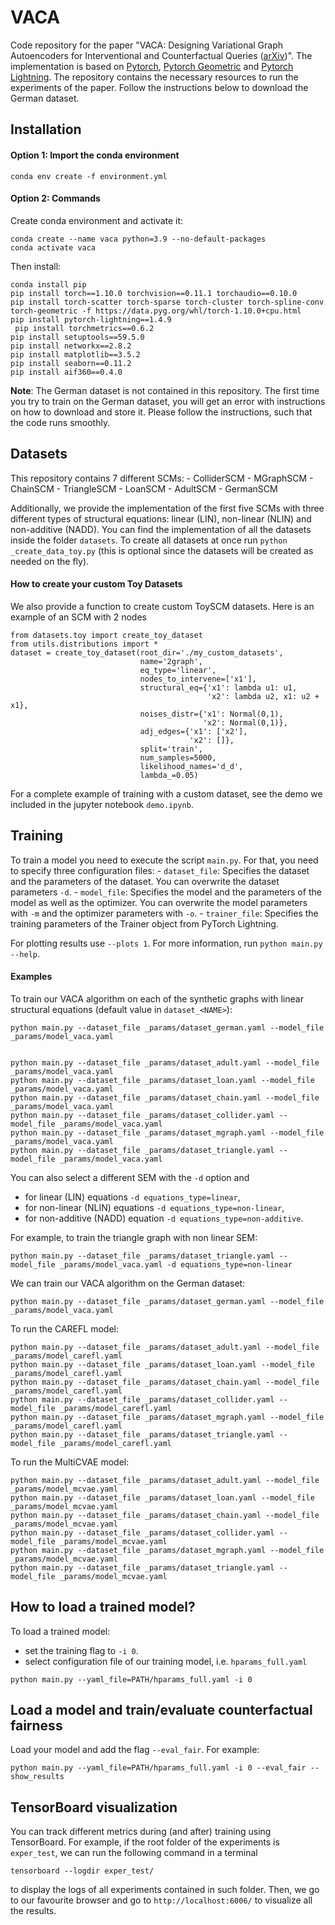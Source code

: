 
#  VACA

Code repository for the paper "VACA: Designing Variational Graph Autoencoders for Interventional and Counterfactual Queries ([arXiv](https://arxiv.org/abs/2110.14690))". 
The implementation is based on [Pytorch](https://pytorch.org/), 
 [Pytorch Geometric](https://pytorch-geometric.readthedocs.io/en/latest/) and 
 [Pytorch Lightning](https://www.pytorchlightning.ai/). The repository contains the necessary resources to run the 
experiments of the paper. Follow the instructions below to download the German dataset.

## Installation

#### Option 1: Import the conda environment
```
conda env create -f environment.yml
```
#### Option 2: Commands

Create conda environment and activate it:

```
conda create --name vaca python=3.9 --no-default-packages
conda activate vaca 
```
Then install:


```
conda install pip
pip install torch==1.10.0 torchvision==0.11.1 torchaudio==0.10.0
pip install torch-scatter torch-sparse torch-cluster torch-spline-conv torch-geometric -f https://data.pyg.org/whl/torch-1.10.0+cpu.html
pip install pytorch-lightning==1.4.9
 pip install torchmetrics==0.6.2
pip install setuptools==59.5.0
pip install networkx==2.8.2
pip install matplotlib==3.5.2
pip install seaborn==0.11.2
pip install aif360==0.4.0
```

**Note**: The German dataset is not contained in this repository. The first time you try to train on the German dataset, 
you will get an error with instructions on how to download and store it. Please follow the instructions, 
such that the code runs smoothly.

## Datasets
This repository contains 7 different SCMs:
    - ColliderSCM
    - MGraphSCM
    - ChainSCM
    - TriangleSCM
    - LoanSCM
    - AdultSCM
    - GermanSCM

Additionally, we provide the implementation of the first five SCMs with three different types of structural equations: 
linear (LIN), non-linear (NLIN) and non-additive (NADD). You can find the implementation of all the datasets inside the folder
`datasets`. To create all datasets at once run `python _create_data_toy.py` (this is optional since the datasets will be created as needed on the fly). 


#### How to create your custom Toy Datasets
We also provide a function to create custom ToySCM datasets. Here is an example of an SCM with 2 nodes

```
from datasets.toy import create_toy_dataset
from utils.distributions import *
dataset = create_toy_dataset(root_dir='./my_custom_datasets',
                             name='2graph',
                             eq_type='linear',
                             nodes_to_intervene=['x1'],
                             structural_eq={'x1': lambda u1: u1,
                                            'x2': lambda u2, x1: u2 + x1},
                             noises_distr={'x1': Normal(0,1),
                                           'x2': Normal(0,1)},
                             adj_edges={'x1': ['x2'],
                                        'x2': []},
                             split='train',
                             num_samples=5000,
                             likelihood_names='d_d',
                             lambda_=0.05)
```


For a complete example of training with a custom dataset, see the demo we included in the jupyter notebook `demo.ipynb`.

## Training

To train a model you need to execute the script `main.py`. For that, you need to specify three configuration files:
    - `dataset_file`: Specifies the dataset and the parameters of the dataset. You can overwrite the dataset parameters `-d`.
    - `model_file`: Specifies the model and the parameters of the model as well as the  optimizer.  You can overwrite  the model parameters with `-m` and the optimizer parameters with `-o`.
    - `trainer_file`:  Specifies the training parameters of the Trainer object from PyTorch Lightning.


For plotting results use `--plots 1`. For more information, run `python main.py --help`.



#### Examples

To train our VACA algorithm  on each of the synthetic graphs with linear structural equations (default value in `dataset_<NAME>`):


```
python main.py --dataset_file _params/dataset_german.yaml --model_file _params/model_vaca.yaml


python main.py --dataset_file _params/dataset_adult.yaml --model_file _params/model_vaca.yaml
python main.py --dataset_file _params/dataset_loan.yaml --model_file _params/model_vaca.yaml
python main.py --dataset_file _params/dataset_chain.yaml --model_file _params/model_vaca.yaml
python main.py --dataset_file _params/dataset_collider.yaml --model_file _params/model_vaca.yaml
python main.py --dataset_file _params/dataset_mgraph.yaml --model_file _params/model_vaca.yaml
python main.py --dataset_file _params/dataset_triangle.yaml --model_file _params/model_vaca.yaml
```


You can also select a different SEM with the `-d` option and 
 - for linear (LIN) equations `-d equations_type=linear`,
 - for non-linear (NLIN) equations `-d equations_type=non-linear`, 
 - for non-additive (NADD) equation `-d equations_type=non-additive`. 
 
For example, to train the triangle graph with non linear SEM:
```
python main.py --dataset_file _params/dataset_triangle.yaml --model_file _params/model_vaca.yaml -d equations_type=non-linear
```


We can train our VACA algorithm on the German dataset:
```
python main.py --dataset_file _params/dataset_german.yaml --model_file _params/model_vaca.yaml
```


To run the CAREFL model:

```
python main.py --dataset_file _params/dataset_adult.yaml --model_file _params/model_carefl.yaml
python main.py --dataset_file _params/dataset_loan.yaml --model_file _params/model_carefl.yaml
python main.py --dataset_file _params/dataset_chain.yaml --model_file _params/model_carefl.yaml
python main.py --dataset_file _params/dataset_collider.yaml --model_file _params/model_carefl.yaml
python main.py --dataset_file _params/dataset_mgraph.yaml --model_file _params/model_carefl.yaml
python main.py --dataset_file _params/dataset_triangle.yaml --model_file _params/model_carefl.yaml
```
To run the MultiCVAE model:

```
python main.py --dataset_file _params/dataset_adult.yaml --model_file _params/model_mcvae.yaml
python main.py --dataset_file _params/dataset_loan.yaml --model_file _params/model_mcvae.yaml
python main.py --dataset_file _params/dataset_chain.yaml --model_file _params/model_mcvae.yaml
python main.py --dataset_file _params/dataset_collider.yaml --model_file _params/model_mcvae.yaml
python main.py --dataset_file _params/dataset_mgraph.yaml --model_file _params/model_mcvae.yaml
python main.py --dataset_file _params/dataset_triangle.yaml --model_file _params/model_mcvae.yaml
```



## How to load a trained model?
To load a trained model:
 - set the training flag to `-i 0`.
 - select configuration file of our training model, i.e. `hparams_full.yaml`
```
python main.py --yaml_file=PATH/hparams_full.yaml -i 0
```


## Load a model and train/evaluate counterfactual fairness
Load your model and add the flag `--eval_fair`. For example:

```
python main.py --yaml_file=PATH/hparams_full.yaml -i 0 --eval_fair --show_results
```



## TensorBoard visualization

You can track different metrics during (and after) training using TensorBoard. 
For example, if the root folder of the experiments is `exper_test`, we can run the following
command in a terminal

```
tensorboard --logdir exper_test/   
```
to display the logs of all experiments contained in such folder. Then, we go to our favourite browser 
and go to `http://localhost:6006/` to visualize all the results. 
